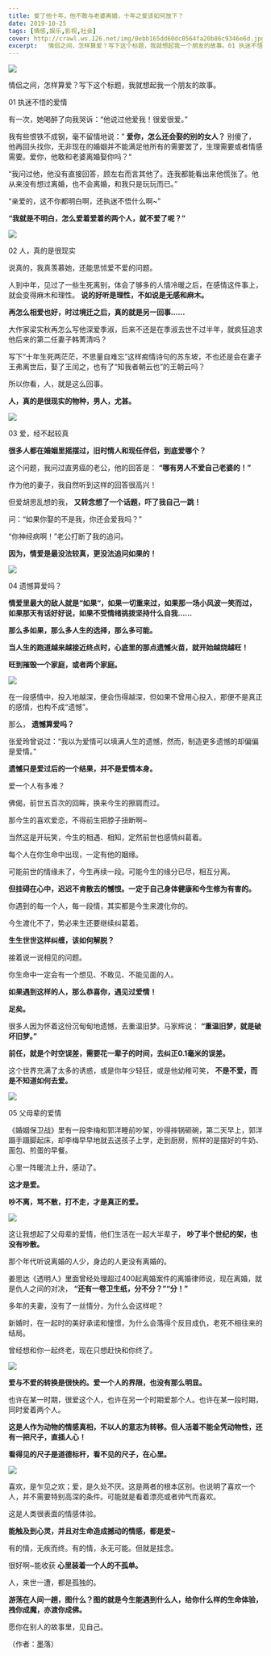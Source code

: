 ```yaml
---
title: 爱了他十年，他不敢与老婆离婚，十年之爱该如何放下？
date: 2019-10-25
tags: [情感,娱乐,影视,社会]
cover: http://crawl.ws.126.net/img/0ebb165dd60dc0564fa20b86c9346e6d.jpg
excerpt:   情侣之间，怎样算爱？写下这个标题，我就想起我一个朋友的故事。01 执迷不悟的爱情有一次
---
```

![](http://crawl.ws.126.net/img/0ebb165dd60dc0564fa20b86c9346e6d.jpg)  

情侣之间，怎样算爱？写下这个标题，我就想起我一个朋友的故事。

01 执迷不悟的爱情

有一次，她喝醉了向我哭诉：“他说过他爱我！很爱很爱。”

我有些恨铁不成钢，毫不留情地说：” **爱你，怎么还会娶的别的女人？**
别傻了，他再回头找你，无非现在的婚姻并不能满足他所有的需要罢了，生理需要或者情感需要。爱你，他敢和老婆离婚娶你吗？“

“我问过他，他没有直接回答，顾左右而言其他了。连我都能看出来他慌张了。他从来没有想过离婚，也不会离婚，和我只是玩玩而已。”

“亲爱的，这不你都明白啊，还执迷不悟什么啊~”

**“我就是不明白，怎么爱着爱着的两个人，就不爱了呢？”**

![](http://crawl.ws.126.net/img/96f30154071cdf8081c131cd83c4f702.jpg)  

02 人，真的是很现实

说真的，我真羡慕她，还能思怵爱不爱的问题。

人到中年，见过了一些生死离别，体会了够多的人情冷暖之后，在感情这件事上，就会变得麻木和理性。 **说的好听是理性，不如说是无感和麻木。**

**再怎么相爱也好，时过境迁之后，真的就是另一回事......**

大作家梁实秋再怎么写他深爱季淑，后来不还是在季淑去世不过半年，就疯狂追求他后来的第二任妻子韩菁清吗？

写下“十年生死两茫茫，不思量自难忘”这样痴情诗句的苏东坡，不也还是会在妻子王弗离世后，娶了王闰之，也有了“知我者朝云也”的王朝云吗？

所以你看，人，就是这么回事。

**人，真的是很现实的物种，男人，尤甚。**

![](http://crawl.ws.126.net/img/d4f82751cadfd7f68bd36f871b78b2a9.jpg)  

03 爱，经不起较真

**很多人都在婚姻里摇摆过，旧时情人和现任伴侣，到底爱哪个？**

这个问题，我问过直男癌的老公，他的回答是： **“哪有男人不爱自己老婆的！”**

作为他的妻子，我自然听到这样的回答很高兴！

但爱胡思乱想的我， **又转念想了一个话题，吓了我自己一跳！**

问：“如果你娶的不是我，你还会爱我吗？”

“你神经病啊！”老公打断了我的追问。

**因为，情爱是最没法较真，更没法追问如果的！**

![](http://crawl.ws.126.net/img/6f78cd0a273d4310d905608d1c436f00.jpg)  

04 遗憾算爱吗？

**情爱里最大的敌人就是“如果“，如果一切重来过，如果那一场小风波一笑而过，如果那天有话好好说，如果不受情绪挑拨坚持什么自我……**

**那么多如果，那么多人生的选择，那么多可能。**

**当人生的跑道越来越接近终点时，心底里的那点遗憾火苗，就开始越烧越旺！**

**旺到摧毁一个家庭，或者两个家庭。**

![](http://crawl.ws.126.net/img/dc51088e0d3da8b6028cd2900a53f900.jpg)  

在一段感情中，投入地越深，便会伤得越深，但如果不曾用心投入，那便不是真正的感情，也构不成“遗憾”。

那么， **遗憾算爱吗？**

张爱玲曾说过：“我以为爱情可以填满人生的遗憾，然而，制造更多遗憾的却偏偏是爱情。”

**遗憾只是爱过后的一个结果，并不是爱情本身。**

爱一个人有多难？

佛偈，前世五百次的回眸，换来今生的擦肩而过。

那今生的喜欢爱恋，不得前生把脖子扭断啊~

当然这是开玩笑，今生的相遇、相知，定然前世也感情纠葛着。

每个人在你生命中出现，一定有他的姻缘。

可能前世的情缘未了，今生再续一段。可能今生的缘分已尽，相互分离。

**但挂碍在心中，迟迟不肯散去的憾恨。一定于自己身体健康和今生修为有害的。**

你遇到的每一个人，每一段情，其实都是今生来渡化你的。

今生渡化不了，势必来生还要继续纠葛着。

**生生世世这样纠缠，该如何解脱？**

接着说一说相见的问题。

你生命中一定会有一个想见、不敢见、不能见面的人。

**如果遇到这样的人，那么恭喜你，遇见过爱情！**

**足矣。**

很多人因为怀着这份沉甸甸地遗憾，去重温旧梦。马家辉说： **“重温旧梦，就是破坏旧梦。”**

**前任，就是个时空误差，需要花一辈子的时间，去纠正0.1毫米的误差。**

这个世界充满了太多的诱惑，或是你年少轻狂，或是他幼稚可笑， **不是不爱，而是不知道如何去爱。**

![](http://crawl.ws.126.net/img/8d2218d9af6c69ac1d7e2f5c4613c6ee.jpg)  

05 父母辈的爱情

《婚姻保卫战》里有一段李梅和郭洋睡前吵架，吵得摔锅砸碗，第二天早上，郭洋蹑手蹑脚起床，却李梅早早地就去送孩子上学，走到厨房，照样的是摆好的牛奶、面包、煎蛋的早餐。

心里一阵暖流上升，感动了。

**这才是爱。**

**吵不离，骂不散，打不走，才是真正的爱。**

![](http://crawl.ws.126.net/img/b7d43571c3a2f75f4bf380e472d87409.jpg)  

这让我想起了父母辈的爱情，他们生活在一起大半辈子， **吵了半个世纪的架，也没有吵散。**

那个年代听说离婚的人少，身边的人更没有离婚的。

姜思达《透明人》里面曾经处理超过400起离婚案件的离婚律师说，现在离婚，就是仇人之间的对决， **“还有一卷卫生纸，分不分？”“分！”**

多年的夫妻，没有了一丝情分，为什么会这样呢？

新婚时，在一起时的美好承诺和憧憬，为什么会落得个反目成仇，老死不相往来的结局。

曾经想和你一起终老，现在只想赶快和你终了。

![](http://crawl.ws.126.net/img/2c81c1b5fbc45cb4befc3d4432e42602.jpg)  

**爱与不爱的转换是很快的。爱一个人的界限，也没有那么明显。**

也许在某一时期，很爱这个人，也许在另一个时期爱那个人。也许在某一段时期，同时爱着两个人。

**这是人作为动物的情感真相，不以人的意志为转移。但人活着不能全凭动物性，还有一把尺子，直插人心！**

**看得见的尺子是道德标杆，看不见的尺子，在心里。**

![](http://crawl.ws.126.net/img/a13782bb4594025dd5e28b65fb894455.jpg)  

喜欢，是乍见之欢；爱，是久处不厌。这是两者的根本区别。也说明了喜欢一个人，并不需要特别高深的条件。可能就是看着漂亮或者帅气而喜欢。

这是人类很表面的情感体验。

**能触及到心灵，并且对生命造成撼动的情感，都是爱~**

有的情，无疾而终。有的情，永无可能。但就是挂念。

很好啊~能收获 **心里装着一个人的不孤单。**

人，来世一遭，都是孤独的。

**游荡在人间一趟，图什么？图的就是今生能遇到什么人，给你什么样的生命体验，拽你成魔，亦渡你成佛。**

愿你在别人的故事里，见自己。

（作者：墨落）

